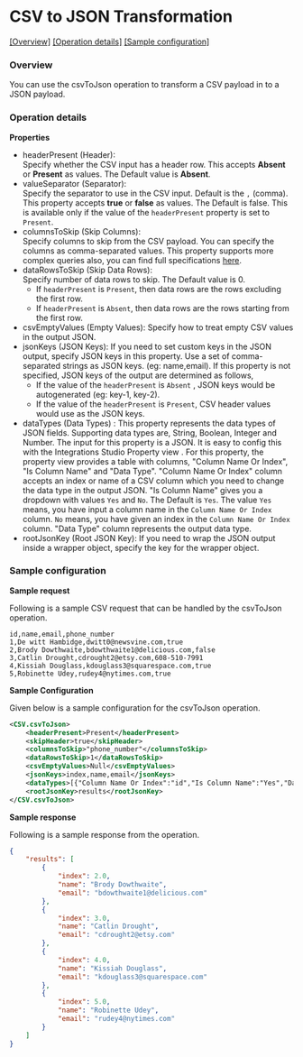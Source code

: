 # CSV to JSON Transformation

[[Overview]](#overview)  [[Operation details]](#operation-details)  [[Sample configuration]](#sample-configuration)

### Overview 

You can use the csvToJson operation to transform a CSV payload in to a JSON payload.

### Operation details

**Properties**
* headerPresent (Header):   
Specify whether the CSV input has a header row. This accepts **Absent** or **Present** as values. The Default value
 is **Absent**.   
* valueSeparator (Separator):   
Specify the separator to use in the CSV input. Default is the `,` (comma).  
This property accepts **true** or **false** as values. The Default is false. This is available only if the value of
 the `headerPresent` property is set to `Present`.
* columnsToSkip (Skip Columns):   
Specify columns to skip from the CSV payload. You can specify the columns as comma-separated values. This property
 supports more complex queries also, you can find full specifications [here](column_skipper_query.md).
* dataRowsToSkip (Skip Data Rows):   
Specify number of data rows to skip. The Default value is 0.   
  * If `headerPresent` is `Present`, then data rows are the rows excluding the first row.   
  * If `headerPresent` is `Absent`, then data rows are the rows starting from the first row.
* csvEmptyValues (Empty Values):
Specify how to treat empty CSV values in the output JSON.
* jsonKeys (JSON Keys): 
If you need to set custom keys in the JSON output, specify JSON keys in this property. Use a set of comma-separated
 strings as JSON keys. (eg: name,email).
If this property is not specified, JSON keys of the output are determined as follows,
    * If the value of the `headerPresent` is `Absent` , JSON keys would be autogenerated (eg: key-1, key-2).
    * If the value of the `headerPresent` is `Present`, CSV header values would use as the JSON keys.
* dataTypes (Data Types) : 
This property represents the data types of JSON fields. Supporting data types are, String, Boolean, Integer and
 Number. The input for this property is a JSON. It is easy to config this with the Integrations Studio Property view
 . For this property, the property view provides a table with columns, "Column Name Or Index", "Is Column Name" and
  "Data Type". "Column Name Or Index" column accepts an index or name of a CSV column which you need to change the
   data type in the output JSON. "Is Column Name" gives you a dropdown with values `Yes` and `No`. The Default is
    `Yes`. The value `Yes` means, you have input a column name in the `Column Name Or Index` column. `No` means, you
     have given an index in the `Column Name Or Index` column. "Data Type" column represents the output data type.
* rootJsonKey (Root JSON Key):
If you need to wrap the JSON output inside a wrapper object, specify the key for the wrapper object.


### Sample configuration

**Sample request**

Following is a sample CSV request that can be handled by the csvToJson operation.

```text
id,name,email,phone_number
1,De witt Hambidge,dwitt0@newsvine.com,true
2,Brody Dowthwaite,bdowthwaite1@delicious.com,false
3,Catlin Drought,cdrought2@etsy.com,608-510-7991
4,Kissiah Douglass,kdouglass3@squarespace.com,true
5,Robinette Udey,rudey4@nytimes.com,true
```
**Sample Configuration**

Given below is a sample configuration for the csvToJson operation.
```xml
<CSV.csvToJson>
    <headerPresent>Present</headerPresent>
    <skipHeader>true</skipHeader>
    <columnsToSkip>"phone_number"</columnsToSkip>
    <dataRowsToSkip>1</dataRowsToSkip>
    <csvEmptyValues>Null</csvEmptyValues>
    <jsonKeys>index,name,email</jsonKeys>
    <dataTypes>[{"Column Name Or Index":"id","Is Column Name":"Yes","Data Type":"Number"},{"Column Name Or Index":"2","Is Column Name":"No","Data Type":"String"}]</dataTypes>
    <rootJsonKey>results</rootJsonKey>
</CSV.csvToJson>
```
**Sample response**

Following is a sample response from the operation.

```json
{
    "results": [
        {
            "index": 2.0,
            "name": "Brody Dowthwaite",
            "email": "bdowthwaite1@delicious.com"
        },
        {
            "index": 3.0,
            "name": "Catlin Drought",
            "email": "cdrought2@etsy.com"
        },
        {
            "index": 4.0,
            "name": "Kissiah Douglass",
            "email": "kdouglass3@squarespace.com"
        },
        {
            "index": 5.0,
            "name": "Robinette Udey",
            "email": "rudey4@nytimes.com"
        }
    ]
}
```
